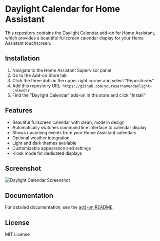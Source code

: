 # Daylight Calendar for Home Assistant

This repository contains the Daylight Calendar add-on for Home Assistant, which provides a beautiful fullscreen calendar display for your Home Assistant touchscreen.

## Installation

1. Navigate to the Home Assistant Supervisor panel
2. Go to the Add-on Store tab
3. Click the three dots in the upper right corner and select "Repositories"
4. Add this repository URL: `https://github.com/yourusername/daylight-calendar`
5. Find the "Daylight Calendar" add-on in the store and click "Install"

## Features

- Beautiful fullscreen calendar with clean, modern design
- Automatically switches command line interface to calendar display
- Shows upcoming events from your Home Assistant calendars
- Optional weather integration
- Light and dark themes available
- Customizable appearance and settings
- Kiosk mode for dedicated displays

## Screenshot

![Daylight Calendar Screenshot](daylight-calendar/screenshot.png)

## Documentation

For detailed documentation, see the [add-on README](daylight-calendar/README.md).

## License

MIT License 